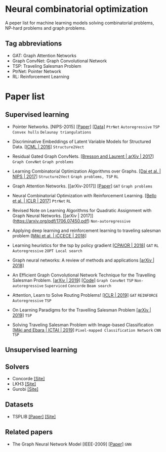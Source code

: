 # Neural combinatorial optimization
A peper list for machine learning models solving combinatorial problems, NP-hard problems and graph problems.

## Tag abbreviations
* GAT: Graph Attention Networks
* Graph ConvNet: Graph Convolutional Network
* TSP: Traveling Salesman Problem
* PtrNet: Pointer Network
* RL: Reinforcement Learning

# Paper list

## Supervised learning

* Pointer Networks. [NIPS-2015] [[Paper]](https://arxiv.org/pdf/1506.03134.pdf) [[Data]](https://drive.google.com/drive/folders/0B2fg8yPGn2TCMzBtS0o4Q2RJaEU)
    `PtrNet` `Autoregressive` `TSP` `Convex hulls` `Delaunay triangulations` 

* Discriminative Embeddings of Latent Variable Models for Structured Data. [[ICML | 2016]](https://arxiv.org/pdf/1603.05629.pdf)
    `Structure2Vect`

* Residual Gated Graph ConvNets. [[Bresson and Laurent | arXiv | 2017]](https://arxiv.org/pdf/1711.07553.pdf)
    `Graph ConvNet` `Graph problems`

* Learning Combinatorial Optimization Algorithms over Graphs. [[Dai et al. | NIPS | 2017]](https://arxiv.org/pdf/1704.01665.pdf) 
    `Structure2Vect` `Graph problems, TSP` `RL`

* Graph Attention Networks. [[arXiv-2017]] [[Paper]](https://arxiv.org/abs/1710.10903)
    `GAT` `Graph problems`

* Neural Combinatorial Optimization with Reinforcement Learning. [[Bello et al. | ICLR | 2017]](https://arxiv.org/pdf/1611.09940.pdf)
    `PtrNet` `RL`

* Revised Note on Learning Algorithms for Quadratic Assignment with Graph Neural Networks. [[arXiv | 2017]] (https://arxiv.org/pdf/1706.07450.pdf)
    `Non-autoregressive`

* Applying deep learning and reinforcement learning to traveling salesman problem [[Miki et al. | iCCECE | 2018]](https://ieeexplore.ieee.org/document/8659266)

* Learning heuristics for the tsp by policy gradient [[CPAIOR | 2018]](https://link.springer.com/chapter/10.1007/978-3-319-93031-2_12)
    `GAT` `RL` `Autoregressive` `2OPT Local search`

* Graph neural networks: A review of methods and applications [[arXiv | 2018]](https://arxiv.org/pdf/1812.08434.pdf)

* An Efficient Graph Convolutional Network Technique for the Travelling Salesman Problem. [[arXiv | 2019]](https://arxiv.org/pdf/1906.01227.pdf) [[Code]](https://github.com/chaitjo/graph-convnet-tsp)
    `Graph ConvNet` `TSP` `Non-autoregressive` `Superviced` `Concorde` `Beam search`

* Attention, Learn to Solve Routing Problems! [[ICLR | 2019]](https://arxiv.org/pdf/1803.08475.pdf)
    `GAT` `REINFORCE` `Autoregressive` `TSP`

* On Learning Paradigms for the Travelling Salesman Problem [[arXiv | 2019]](https://arxiv.org/pdf/1910.07210.pdf)
    `TSP`

* Solving Traveling Salesman Problem with Image-based Classification [[Miki and Ebara | ICTAI | 2019]](https://ieeexplore.ieee.org/document/8995285)
    `Pixel-mapped Classification Network` `CNN` `TSP`



## Unsupervised learning


## Solvers
* Concorde [[Site]](http://www.math.uwaterloo.ca/tsp/concorde/)
* LKH3 [[Site]](http://akira.ruc.dk/~keld/research/LKH-3/)
* Gurobi [[Site]](https://www.gurobi.com/resource/traveling-salesman-problem/)

## Datasets
* TSPLIB [[Paper]](https://pubsonline.informs.org/doi/abs/10.1287/ijoc.3.4.376) [[Site]](http://elib.zib.de/pub/mp-testdata/tsp/tsplib/tsplib.html)

## Related papers
* The Graph Neural Network Model [IEEE-2009] [[Paper]](https://ieeexplore.ieee.org/document/4700287) `GNN`
